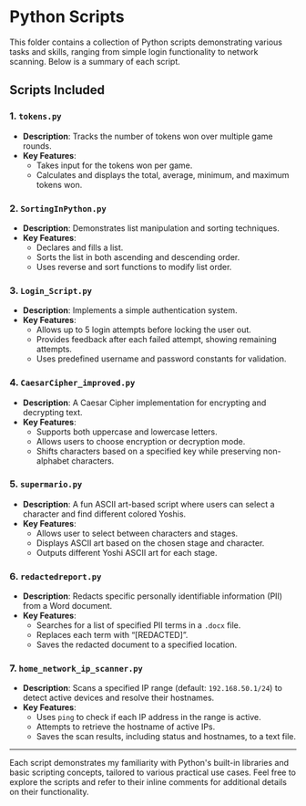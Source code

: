 # Python Scripts

This folder contains a collection of Python scripts demonstrating various tasks and skills, ranging from simple login functionality to network scanning. Below is a summary of each script.

## Scripts Included

### 1. `tokens.py`
- **Description**: Tracks the number of tokens won over multiple game rounds.
- **Key Features**:
  - Takes input for the tokens won per game.
  - Calculates and displays the total, average, minimum, and maximum tokens won.

### 2. `SortingInPython.py`
- **Description**: Demonstrates list manipulation and sorting techniques.
- **Key Features**:
  - Declares and fills a list.
  - Sorts the list in both ascending and descending order.
  - Uses reverse and sort functions to modify list order.

### 3. `Login_Script.py`
- **Description**: Implements a simple authentication system.
- **Key Features**:
  - Allows up to 5 login attempts before locking the user out.
  - Provides feedback after each failed attempt, showing remaining attempts.
  - Uses predefined username and password constants for validation.

### 4. `CaesarCipher_improved.py`
- **Description**: A Caesar Cipher implementation for encrypting and decrypting text.
- **Key Features**:
  - Supports both uppercase and lowercase letters.
  - Allows users to choose encryption or decryption mode.
  - Shifts characters based on a specified key while preserving non-alphabet characters.

### 5. `supermario.py`
- **Description**: A fun ASCII art-based script where users can select a character and find different colored Yoshis.
- **Key Features**:
  - Allows user to select between characters and stages.
  - Displays ASCII art based on the chosen stage and character.
  - Outputs different Yoshi ASCII art for each stage.

### 6. `redactedreport.py`
- **Description**: Redacts specific personally identifiable information (PII) from a Word document.
- **Key Features**:
  - Searches for a list of specified PII terms in a `.docx` file.
  - Replaces each term with “[REDACTED]”.
  - Saves the redacted document to a specified location.

### 7. `home_network_ip_scanner.py`
- **Description**: Scans a specified IP range (default: `192.168.50.1/24`) to detect active devices and resolve their hostnames.
- **Key Features**:
  - Uses `ping` to check if each IP address in the range is active.
  - Attempts to retrieve the hostname of active IPs.
  - Saves the scan results, including status and hostnames, to a text file.

---

Each script demonstrates my familiarity with Python's built-in libraries and basic scripting concepts, tailored to various practical use cases. Feel free to explore the scripts and refer to their inline comments for additional details on their functionality.
